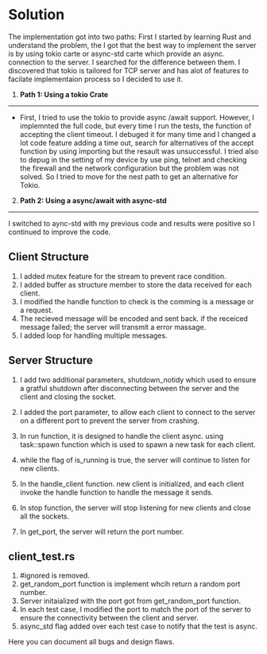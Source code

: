 # Solution
The implementation got into two paths:
First I started by learning Rust and understand the problem, the I got that the best way to implement the server is by using tokio carte or async-std carte which provide an async. connection to the server. I searched for the difference between them. I discovered that tokio is tailored for TCP server and has alot of features to facilate implementaion process so I decided to use it.
1. **Path 1: Using a tokio Crate**
-------------------------------------
 - First, I tried to use the tokio to provide async /await support. However, I implemnted the full code, but every time I run the tests, the function of accepting the client timeout. I debuged it for many time and I changed a lot code feature adding a time out, search for alternatives of the accept function by using importing but the resault was unsuccessful. I tried also to depug in the setting of my device by use ping, telnet and checking the firewall and the network configuration but the problem was not solved. So I tried to move for the nest path to get an alternative for Tokio.

2. **Path 2: Using a async/await with async-std**
-----------------------------------------------
I switched to aync-std with my previous code and results were positive so I continued to improve the code.

**Client Structure**
-----------
1. I added mutex feature for the stream to prevent race condition.
2. I added buffer as structure member to store the data received for each client.
3. I modified the handle function to check is the comming is a message or a request.
4. The recieved message will be encoded and sent back. if the receiced message failed; the server will transmit a error massage.
5. I added loop for handling multiple messages.

**Server Structure**
-----------------------
1. I add two additional parameters, shutdown_notidy which used to ensure a gratful shutdown after disconnecting between the server and the client and closing the socket.

2. I added the port parameter, to allow each client to connect to the server on a different port to prevent the server from crashing.

3. In run function, it is designed to handle the client async. using task::spawn function which is used to spawn a new task for each client.
4. while the flag of is_running is true, the server will continue to listen for new clients.

5. In the handle_client function. new client is initialized, and each client invoke the handle function to handle the message it sends.

6. In stop function, the server will stop listening for new clients and close all the sockets.

7. In get_port, the server will return the port number.

**client_test.rs**
--------------------
1. #ignored is removed.
2. get_random_port function is implement whcih return a random port number. 
3. Server initaialized with the port got from get_random_port function.
4. In each test case, I modified the port to match the port of the server to ensure the connectivity between the client and server.
5. async_std flag added over each test case to notify that the test is async.


Here you can document all bugs and design flaws.